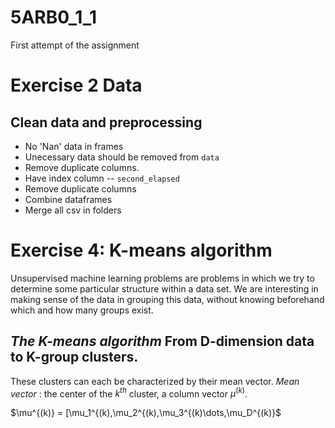 # 5ARB0_1_1
First attempt of the assignment
# Exercise 2 Data
## Clean data and preprocessing
- No 'Nan' data in frames
- Unecessary data should be removed from `data`
- Remove duplicate columns.
- Have index column -- `second_elapsed`
- Remove duplicate columns
- Combine dataframes
- Merge all csv in folders
# Exercise 4: K-means algorithm
Unsupervised machine learning problems are problems in which we try to determine some particular structure within a data set. We are interesting in making sense of the data in grouping this data, without knowing beforehand which and how many groups exist.
## *The K-means algorithm* From D-dimension data to K-group clusters.
These clusters can each be characterized by their mean vector.
*Mean vector* : the center of the $k^{th}$ cluster, a column vector $\mu^{(k)}$.

$\mu^{(k)} = [\mu_1^{(k),\mu_2^{(k),\mu_3^{(k)\dots,\mu_D^{(k)}$